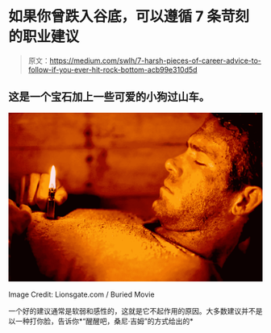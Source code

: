 # 如果你曾跌入谷底，可以遵循 7 条苛刻的职业建议

> 原文：<https://medium.com/swlh/7-harsh-pieces-of-career-advice-to-follow-if-you-ever-hit-rock-bottom-acb99e310d5d>

## 这是一个宝石加上一些可爱的小狗过山车。

![](img/a5d2fdec589a567391e340dcb70d1bf9.png)

Image Credit: Lionsgate.com / Buried Movie

一个好的建议通常是软弱和感性的，这就是它不起作用的原因。大多数建议并不是以一种打你脸，告诉你*“醒醒吧，桑尼·吉姆”的方式给出的*